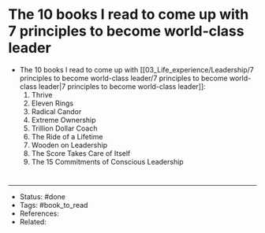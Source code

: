 # The 10 books I read to come up with 7 principles to become world-class leader
- The 10 books I read to come up with [[03_Life_experience/Leadership/7 principles to become world-class leader/7 principles to become world-class leader|7 principles to become world-class leader]]:
	1. Thrive
	2. Eleven Rings
	3. Radical Candor
	4. Extreme Ownership
	5. Trillion Dollar Coach
	6. The Ride of a Lifetime
	7. Wooden on Leadership
	8. The Score Takes Care of Itself
	9. The 15 Commitments of Conscious Leadership


#
---
- Status: #done
- Tags:  #book_to_read 
- References:
- Related:
